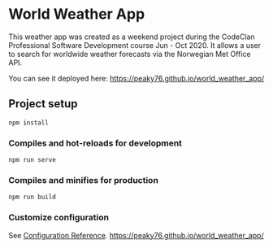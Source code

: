 # World Weather App

This weather app was created as a weekend project during the CodeClan Professional Software Development course Jun - Oct 2020. 
It allows a user to search for worldwide weather forecasts via the Norwegian Met Office API.

You can see it deployed here:
https://peaky76.github.io/world_weather_app/

## Project setup
```
npm install
```

### Compiles and hot-reloads for development
```
npm run serve
```

### Compiles and minifies for production
```
npm run build
```

### Customize configuration
See [Configuration Reference](https://cli.vuejs.org/config/).
https://peaky76.github.io/world_weather_app/
